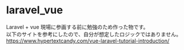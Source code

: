 # laravel_vue

Laravel + vue 現場に参画する前に勉強のため作った物です。<br>
以下のサイトを参考にしたので、自分が想定したロジックではありません。<br>
https://www.hypertextcandy.com/vue-laravel-tutorial-introduction/
